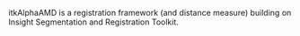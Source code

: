 
itkAlphaAMD is a registration framework (and distance measure) building on Insight Segmentation and Registration Toolkit.


